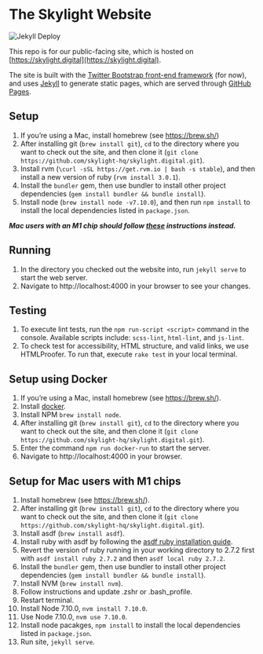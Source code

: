 # The Skylight Website

![Jekyll Deploy](https://github.com/skylight-hq/skylight.digital/.github/workflows/main.yml/badge.svg)

This repo is for our public-facing site, which is hosted on [https://skylight.digital](https://skylight.digital).

The site is built with the [Twitter Bootstrap front-end framework](http://getbootstrap.com/) (for now), and uses [Jekyll](https://jekyllrb.com/) to generate static pages, which are served through [GitHub Pages](https://pages.github.com/).

## Setup

1. If you’re using a Mac, install homebrew (see https://brew.sh/)
2. After installing git (`brew install git`), `cd` to the directory where you want to check out the site, and then clone it (`git clone https://github.com/skylight-hq/skylight.digital.git`).
3. Install rvm (`\curl -sSL https://get.rvm.io | bash -s stable`), and then install a new version of ruby (`rvm install 3.0.1`).
4. Install the `bundler` gem, then use bundler to install other project dependencies (`gem install bundler && bundle install`).
5. Install node (`brew install node -v7.10.0`), and then run `npm install` to install the local dependencies listed in `package.json`.

***Mac users with an M1 chip should follow [these](https://github.com/skylight-hq/skylight.digital/#setup-for-mac-users-with-m1-chips) instructions instead.***

## Running

1. In the directory you checked out the website into, run `jekyll serve` to start the web server.
2. Navigate to http://localhost:4000 in your browser to see your changes.

## Testing

1. To execute lint tests, run the `npm run-script <script>` command in the console. Available scripts include: `scss-lint`, `html-lint`, and `js-lint`.
2. To check test for accessibility, HTML structure, and valid links, we use HTMLProofer. To run that, execute `rake test` in your local terminal.

## Setup using Docker

1. If you’re using a Mac, install homebrew (see https://brew.sh/).
1. Install [docker](https://www.docker.com/get-started).
1. Install NPM `brew install node`.
1. After installing git (`brew install git`), `cd` to the directory where you want to check out the site, and then clone it (`git clone https://github.com/skylight-hq/skylight.digital.git`).
1. Enter the command `npm run docker-run` to start the server.
1. Navigate to http://localhost:4000 in your browser.

## Setup for Mac users with M1 chips

1. Install homebrew (see https://brew.sh/).
2. After installing git (`brew install git`), `cd` to the directory where you want to check out the site, and then clone it (`git clone https://github.com/skylight-hq/skylight.digital.git`).
3. Install asdf (`brew install asdf`).
4. Install ruby with asdf by following the [asdf ruby installation guide](https://mac.install.guide/ruby/6.html).
5. Revert the version of ruby running in your working directory to 2.7.2 first with `asdf install ruby 2.7.2` and then 
`asdf local ruby 2.7.2`.
6. Install the `bundler` gem, then use bundler to install other project dependencies (`gem install bundler && bundle install`).
7. Install NVM (`brew install nvm`). 
8. Follow instructions and update .zshr or .bash_profile.
9. Restart terminal.
10. Install Node 7.10.0, `nvm install 7.10.0`.
11. Use Node 7.10.0, `nvm use 7.10.0`.
12. Install node pacakges, `npm install` to install the local dependencies listed in `package.json`.
13. Run site, `jekyll serve`.



